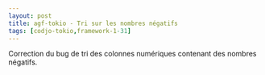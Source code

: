 ```yaml
---
layout: post
title: agf-tokio - Tri sur les nombres négatifs
tags: [codjo-tokio,framework-1-31]
---
```

Correction du bug de tri des colonnes numériques contenant des nombres négatifs.